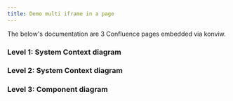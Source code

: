 ```yaml
---
title: Demo multi iframe in a page
---
```


<!-- markdownlint-disable MD033 -->

The below's documentation are 3 Confluence pages embedded via konviw.

### Level 1: System Context diagram

<ConfluencePage v-bind:switchTheme="false" v-bind:metadata="true" type='notitle' pageId='28213297'/>

### Level 2: System Context diagram

<ConfluencePage v-bind:switchTheme="false" v-bind:metadata="true" type='notitle' pageId='28278849'/>

### Level 3: Component diagram

<ConfluencePage v-bind:switchTheme="false" v-bind:metadata="true" type='notitle' pageId='28246116'/>
